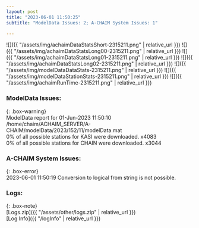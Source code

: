 ```yaml
---
layout: post
title: "2023-06-01 11:50:25"
subtitle: "ModelData Issues: 2; A-CHAIM System Issues: 1"

---
```


![]({{ "/assets/img/achaimDataStatsShort-2315211.png" | relative_url }})
![]({{ "/assets/img/achaimDataStatsLong00-2315211.png" | relative_url }})
![]({{ "/assets/img/achaimDataStatsLong01-2315211.png" | relative_url }})
![]({{ "/assets/img/achaimDataStatsLong02-2315211.png" | relative_url }})
![]({{ "/assets/img/modelDataDataStats-2315211.png" | relative_url }})
![]({{ "/assets/img/modelDataStationStats-2315211.png" | relative_url }})
![]({{ "/assets/img/achaimRunTime-2315211.png" | relative_url }})


### ModelData Issues:  
  
{: .box-warning}  
 ModelData report for 01-Jun-2023 11:50:10   
 /home/chaim/ACHAIM_SERVER/A-CHAIM/modelData/2023/152/11/modelData.mat   
 0% of all possible stations for KASI were downloaded. x4083   
 0% of all possible stations for CHAIN were downloaded. x3044   
  
### A-CHAIM System Issues:  
  
{: .box-error}  
2023-06-01 11:50:19 Conversion to logical from string is not possible.  

### Logs:  
  
{: .box-note}  
[Logs.zip]({{ "/assets/other/logs.zip" | relative_url }})  
[Log Info]({{ "/logInfo" | relative_url }})  

